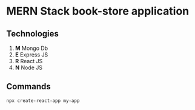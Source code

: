 # MERN Stack book-store application

## Technologies
1. **M** Mongo Db
2. **E** Express JS
3. **R** React JS
4. **N** Node JS

## Commands

```
npx create-react-app my-app
```